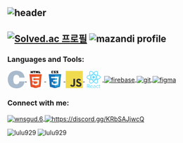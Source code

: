 ![header](https://capsule-render.vercel.app/api?type=waving&height=300&color=000000&text=JunhyungPark&fontColor=FFFFFF&fontAlignY=41&desc=I'm%20a%20front-end%20developer%20who%20solves%20algorithmic%20problems%20as%20a%20hobby&descAlignY=59)
---
[![Solved.ac 프로필](http://mazassumnida.wtf/api/v2/generate_badge?boj=20253435)](https://solved.ac/profile/20253435)
![mazandi profile](http://mazandi.herokuapp.com/api?handle=20253435)
---
<p align="center">
    <h3 align="left">Languages and Tools:</h3>
    <a href="https://www.cprogramming.com/" target="_blank" rel="noreferrer">
        <img align="center" src="https://raw.githubusercontent.com/devicons/devicon/master/icons/c/c-original.svg" alt="c" width="40" height="40"/> 
    </a> 
    <a href="https://www.w3.org/html/" target="_blank" rel="noreferrer"> 
        <img align="center" src="https://raw.githubusercontent.com/devicons/devicon/master/icons/html5/html5-original-wordmark.svg" alt="html5" width="40" height="40"/> 
    </a>
    <a href="https://www.w3schools.com/css/" target="_blank" rel="noreferrer"> 
        <img align="center" src="https://raw.githubusercontent.com/devicons/devicon/master/icons/css3/css3-original-wordmark.svg" alt="css3" width="40" height="40"/> 
    </a> 
    <a href="https://developer.mozilla.org/en-US/docs/웹/자바스크립트" target="_blank" rel="noreferrer"> 
        <img align="center" src="https://raw.githubusercontent.com/devicons/devicon/master/icons/javascript/javascript-original.svg" alt="자바스크립트" width="40" height="40"/> 
    </a> 
    <a href="https://reactjs.org/" target="_blank" rel="noreferrer"> 
        <img align="center" src="https://raw.githubusercontent.com/devicons/devicon/master/icons/react/react-original-wordmark.svg" alt="리액트" width="40" height="40"/> 
    </a>
    <a href="https://firebase.google.com/" target="_blank" rel="noreferrer"> 
        <img align="center" src="https://www.vectorlogo.zone/logos/firebase/firebase-icon.svg" alt="firebase" width="40" height="40"/> 
    </a> 
    <a href="https://git-scm.com/" target="_blank" rel="noreferrer"> 
        <img align="center" src="https://www.vectorlogo.zone/logos/git-scm/git-scm-icon.svg" alt="git" width="40" height="40"/> 
    </a> 
    <a href="https://www.figma.com/" target="_blank" rel="noreferrer"> 
        <img align="center" src="https://www.vectorlogo.zone/logos/figma/figma-icon.svg" alt="figma" width="40" height="40"/> 
    </a> 
</p>
<p align="center">
    <h3 align="left">Connect with me:</h3>
    <a href="https://instagram.com/wnsgud.6" target="blank">
        <img align="center" src="https://raw.githubusercontent.com/rahuldkjain/github-profile-readme-generator/master/src/images/icons/Social/instagram.svg" alt="wnsgud.6" height="40" width="50" />
    </a>
    <a href="https://discord.gg/https://discord.gg/KRbSAJjwcQ" target="blank">
        <img align="center" src="https://raw.githubusercontent.com/rahuldkjain/github-profile-readme-generator/master/src/images/icons/Social/discord.svg" alt="https://discord.gg/KRbSAJjwcQ" height="44" width="50" />
    </a>
</p>
<img src="https://github-readme-stats.vercel.app/api/top-langs?username=lulu929&show_icons=true&locale=en&layout=compact" alt="lulu929" width="40%"/>
<img src="https://github-readme-stats.vercel.app/api?username=lulu929&show_icons=true&locale=en" alt="lulu929" width="40%"/>
